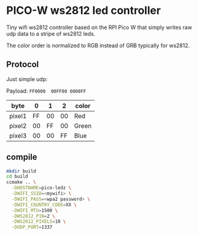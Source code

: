 # PICO-W ws2812 led controller

Tiny wifi ws2812 controller based on the RPI Pico W that simply writes raw udp data to a stripe of ws2812 leds.

The color order is normalized to RGB instead of GRB typically for ws2812.

## Protocol

Just simple udp:

Payload: `FF0000  00FF00 0000FF`

| byte   | 0  | 1 | 2   | color | 
|--------|----|----|----|-------|
| pixel1 | FF | 00 | 00 | Red   |
| pixel2 | 00 | FF | 00 | Green |
| pixel3 | 00 | 00 | FF | Blue  |

## compile

```bash
mkdir build
cd build
ccmake .. \
  -DHOSTNAME=pico-ledz \
  -DWIFI_SSID=<mywifi> \
  -DWIFI_PASS=<wpa2 password> \
  -DWIFI_COUNTRY_CODE=XX \
  -DWIFI_MTU=1500 \
  -DWS2812_PIN=2 \
  -DWS2812_PIXELS=10 \
  -DUDP_PORT=1337
```